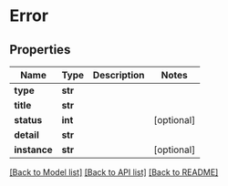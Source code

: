 # Error

## Properties
Name | Type | Description | Notes
------------ | ------------- | ------------- | -------------
**type** | **str** |  | 
**title** | **str** |  | 
**status** | **int** |  | [optional] 
**detail** | **str** |  | 
**instance** | **str** |  | [optional] 

[[Back to Model list]](../README.md#documentation-for-models) [[Back to API list]](../README.md#documentation-for-api-endpoints) [[Back to README]](../README.md)


